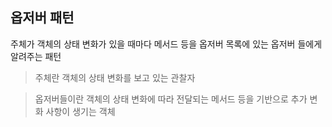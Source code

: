 ## 옵저버 패턴

주체가 객체의 상태 변화가 있을 때마다 메서드 등을 옵저버 목록에 있는 옵저버 들에게 알려주는 패턴

> 주체란 객체의 상태 변화를 보고 있는 관찰자

> 옵저버들이란 객체의 상태 변화에 따라 전달되는 메서드 등을 기반으로 추가 변화 사항이 생기는 객체
